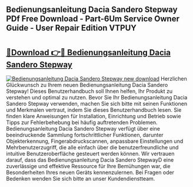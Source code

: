 ## Bedienungsanleitung Dacia Sandero Stepway PDf Free Download - Part-6Um Service Owner Guide - User Repair Edition VTPUY

# <h2><a href="http://df4rxi.blite.top/?on=Bedienungsanleitung+Dacia+Sandero+Stepway">🔗Download 👉🔴 Bedienungsanleitung Dacia Sandero Stepway</a></h2>

[![Bedienungsanleitung Dacia Sandero Stepway new download](https://i.imgur.com/lujVjoI.png)](http://df4rxi.blite.top/?on=Bedienungsanleitung+Dacia+Sandero+Stepway)
Herzlichen Glückwunsch zu Ihrem neuen Bedienungsanleitung Dacia Sandero Stepway! Dieses Benutzerhandbuch soll Ihnen helfen, Ihr Produkt zu verstehen und optimal zu nutzen. Bevor Sie Ihr Bedienungsanleitung Dacia Sandero Stepway verwenden, machen Sie sich bitte mit seinen Funktionen und Merkmalen vertraut, indem Sie dieses Benutzerhandbuch lesen. Sie finden klare Anweisungen für Installation, Einrichtung und Betrieb sowie Tipps zur Fehlerbehebung bei häufig auftretenden Problemen. Bedienungsanleitung Dacia Sandero Stepway verfügt über eine beeindruckende Sammlung fortschrittlicher Funktionen, darunter Objekterkennung, Fingerabdruckscannen, anpassbare Einstellungen und Mehrbenutzerzugriff, die alle einfach über die benutzerfreundliche und intuitive Benutzeroberfläche gesteuert werden können. Wir vertrauen darauf, dass das Bedienungsanleitung Dacia Sandero StepwayD eine zuverlässige und effektive Ressource für Ihre Bemühungen war, die Besonderheiten Ihres neuen Geräts kennenzulernen. Bei Fragen oder Bedenken wenden Sie sich bitte an unser Kundendienstteam.
